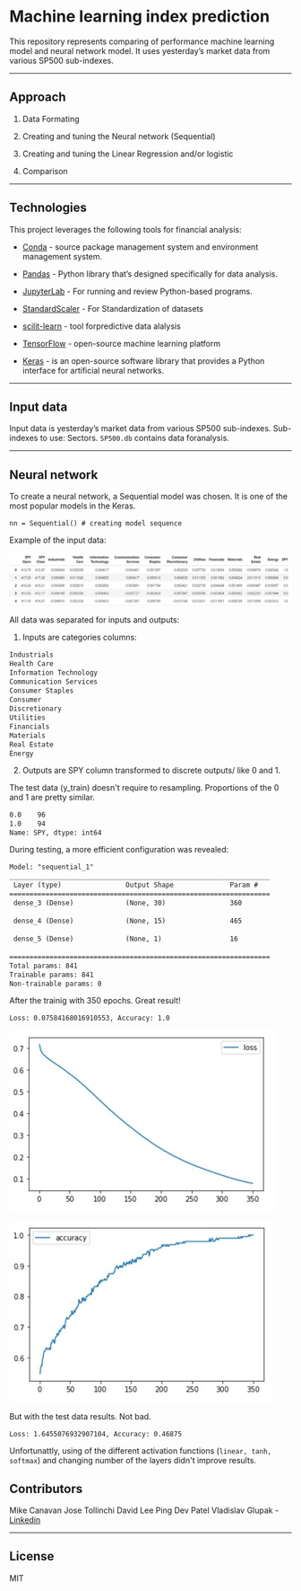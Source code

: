 # Machine learning index prediction

This repository represents comparing of performance machine learning model and neural network model. It uses yesterday’s market data from various SP500 sub-indexes.

---

## Approach

1. Data Formating

2. Creating and tuning the Neural network (Sequential)

3. Creating and tuning the Linear Regression and/or logistic

4. Comparison

---

## Technologies

This project leverages the following tools for financial analysis:

- [Conda](https://docs.conda.io/en/latest/) - source package management system and environment management system.

- [Pandas](https://pandas.pydata.org) - Python library that’s designed specifically for data analysis.

- [JupyterLab](https://jupyter.org) - For running and review Python-based programs.

- [StandardScaler](https://scikit-learn.org/stable/modules/generated/sklearn.preprocessing.StandardScaler.html) - For Standardization of datasets

- [scilit-learn](https://scikit-learn.org/stable/) - tool forpredictive data alalysis

- [TensorFlow](https://www.tensorflow.org) - open-source machine learning platform

- [Keras](https://keras.io) - is an open-source software library that provides a Python interface for artificial neural networks.

---

## Input data

Input data is yesterday’s market data from various SP500 sub-indexes. Sub-indexes to use: Sectors.
`SP500.db` contains data foranalysis.

---

## Neural network

To create a neural network, a Sequential model was chosen. It is one of the most popular models in the Keras.

```
nn = Sequential() # creating model sequence
```

Example of the input data:

![Inputs](Images/nn_input.JPG)

All data was separated for inputs and outputs:

1. Inputs are categories columns:

```
Industrials
Health Care
Information Technology
Communication Services
Consumer Staples
Consumer
Discretionary
Utilities
Financials
Materials
Real Estate
Energy
```

2. Outputs are SPY column transformed to discrete outputs/ like 0 and 1.

The test data (y_train) doesn't require to resampling. Proportions of the 0 and 1 are pretty similar.

```
0.0    96
1.0    94
Name: SPY, dtype: int64
```

During testing, a more efficient configuration was revealed:

```
Model: "sequential_1"
_________________________________________________________________
 Layer (type)                Output Shape              Param #
=================================================================
 dense_3 (Dense)             (None, 30)                360

 dense_4 (Dense)             (None, 15)                465

 dense_5 (Dense)             (None, 1)                 16

=================================================================
Total params: 841
Trainable params: 841
Non-trainable params: 0
```

After the trainig with 350 epochs. Great result!

```
Loss: 0.07584168016910553, Accuracy: 1.0
```

![Loss](Images/nn_loss.JPG)

![Accuracy](Images/nn_accuracy.JPG)

But with the test data results. Not bad.

```
Loss: 1.6455076932907104, Accuracy: 0.46875
```

Unfortunattly, using of the different activation functions (`linear, tanh, softmax`) and changing number of the layers didn't improve results.

## Contributors

Mike Canavan
Jose Tollinchi
David Lee Ping
Dev Patel
Vladislav Glupak - [Linkedin](https://www.linkedin.com/in/vladislav-glupak/)

---

## License

MIT
